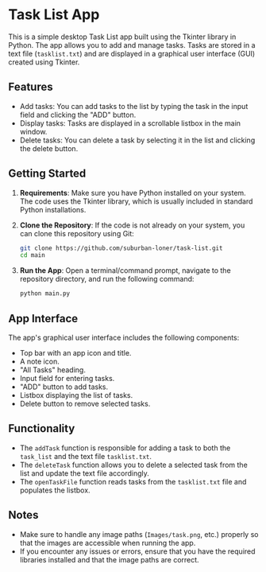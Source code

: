 # Task List App

This is a simple desktop Task List app built using the Tkinter library in Python. The app allows you to add and manage tasks. Tasks are stored in a text file (`tasklist.txt`) and are displayed in a graphical user interface (GUI) created using Tkinter.

## Features

- Add tasks: You can add tasks to the list by typing the task in the input field and clicking the "ADD" button.
- Display tasks: Tasks are displayed in a scrollable listbox in the main window.
- Delete tasks: You can delete a task by selecting it in the list and clicking the delete button.

## Getting Started

1. **Requirements**: Make sure you have Python installed on your system. The code uses the Tkinter library, which is usually included in standard Python installations.

2. **Clone the Repository**: If the code is not already on your system, you can clone this repository using Git:

   ```bash
   git clone https://github.com/suburban-loner/task-list.git
   cd main
   ```

3. **Run the App**: Open a terminal/command prompt, navigate to the repository directory, and run the following command:

   ```bash
   python main.py
   ```


## App Interface

The app's graphical user interface includes the following components:

- Top bar with an app icon and title.
- A note icon.
- "All Tasks" heading.
- Input field for entering tasks.
- "ADD" button to add tasks.
- Listbox displaying the list of tasks.
- Delete button to remove selected tasks.

## Functionality

- The `addTask` function is responsible for adding a task to both the `task_list` and the text file `tasklist.txt`.
- The `deleteTask` function allows you to delete a selected task from the list and update the text file accordingly.
- The `openTaskFile` function reads tasks from the `tasklist.txt` file and populates the listbox.

## Notes

- Make sure to handle any image paths (`Images/task.png`, etc.) properly so that the images are accessible when running the app.
- If you encounter any issues or errors, ensure that you have the required libraries installed and that the image paths are correct.
